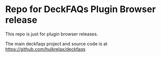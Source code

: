# Repo for DeckFAQs Plugin Browser release

This repo is just for plugin browser releases.

The main deckfaqs project and source code is at https://github.com/hulkrelax/deckfaqs
